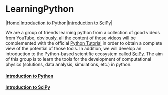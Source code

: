 # LearningPython

|[Home](/index.md)|[Introduction to Python](/Python.md)|[Introduction to SciPy](/SciPy.md)|

We are a group of friends learning python from a collection of good videos from YouTube, obviously, all the content of those videos will be complemented with the official [Python Tutorial](https://docs.python.org/3/tutorial/) in order to obtain a complete view of the potential of those tools. In addition, we will develop an introduction to the Python-based scientific ecosystem called [SciPy](https://scipy.org/). The aim of this group is to learn the tools for the development of computational physics (solutions, data analysis, simulations, etc.) in python.

#### [Introduction to Python](/Python.md)
#### [Introduction to SciPy](/SciPy.md)

